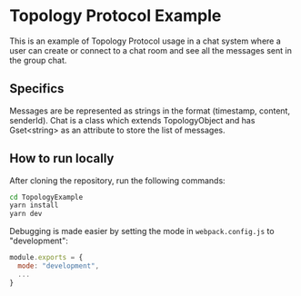 # Topology Protocol Example

This is an example of Topology Protocol usage in a chat system where a user can create or connect to a chat room and see all the messages sent in the group chat.

## Specifics

Messages are be represented as strings in the format (timestamp, content, senderId). Chat is a class which extends TopologyObject and has Gset\<string> as an attribute to store the list of messages.

## How to run locally

After cloning the repository, run the following commands:

```bash
cd TopologyExample
yarn install
yarn dev
```

Debugging is made easier by setting the mode in `webpack.config.js` to "development":

```js
module.exports = {
  mode: "development",
  ...
}
```
